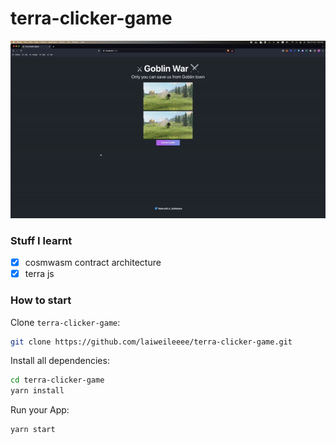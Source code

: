 # terra-clicker-game

<p align="center">
  <img src="ezgif.com-gif-maker.gif" alt="animated" />
</p>

### Stuff I learnt
- [x] cosmwasm contract architecture
- [x] terra js 

### How to start

Clone `terra-clicker-game`:

```sh
git clone https://github.com/laiweileeee/terra-clicker-game.git
```

Install all dependencies:

```sh
cd terra-clicker-game
yarn install
```

Run your App:

```sh
yarn start
```
